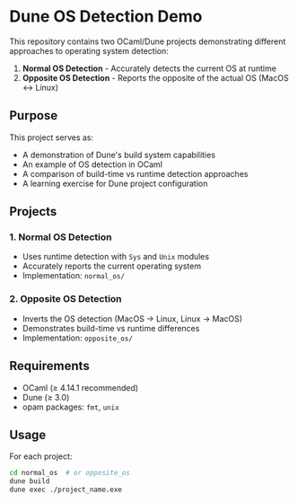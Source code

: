 # Dune OS Detection Demo

This repository contains two OCaml/Dune projects demonstrating different approaches to operating system detection:

1. **Normal OS Detection** - Accurately detects the current OS at runtime
2. **Opposite OS Detection** - Reports the opposite of the actual OS (MacOS ↔ Linux)

## Purpose

This project serves as:
- A demonstration of Dune's build system capabilities
- An example of OS detection in OCaml
- A comparison of build-time vs runtime detection approaches
- A learning exercise for Dune project configuration

## Projects

### 1. Normal OS Detection
- Uses runtime detection with `Sys` and `Unix` modules
- Accurately reports the current operating system
- Implementation: `normal_os/`

### 2. Opposite OS Detection
- Inverts the OS detection (MacOS → Linux, Linux → MacOS)
- Demonstrates build-time vs runtime differences
- Implementation: `opposite_os/`

## Requirements

- OCaml (≥ 4.14.1 recommended)
- Dune (≥ 3.0)
- opam packages: `fmt`, `unix`

## Usage

For each project:
```bash
cd normal_os  # or opposite_os
dune build
dune exec ./project_name.exe